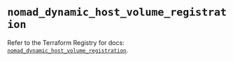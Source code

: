 # `nomad_dynamic_host_volume_registration`

Refer to the Terraform Registry for docs: [`nomad_dynamic_host_volume_registration`](https://registry.terraform.io/providers/hashicorp/nomad/2.5.0/docs/resources/dynamic_host_volume_registration).
